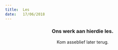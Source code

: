 ```yaml
---
title:  Les
date:   17/06/2018
---
```


### <center>Ons werk aan hierdie les.</center>
<center>Kom asseblief later terug.</center>